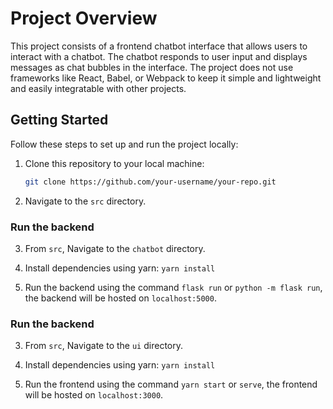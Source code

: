 # Project Overview

This project consists of a frontend chatbot interface that allows users to interact with a chatbot. The chatbot responds to user input and displays messages as chat bubbles in the interface. The project does not use frameworks like React, Babel, or Webpack to keep it simple and lightweight and easily integratable with other projects.

## Getting Started

Follow these steps to set up and run the project locally:

1. Clone this repository to your local machine:
   ```bash
   git clone https://github.com/your-username/your-repo.git

2. Navigate to the `src` directory.

### Run the backend

3. From `src`, Navigate to the `chatbot` directory.

4. Install dependencies using yarn: `yarn install`

5. Run the backend using the command `flask run` or `python -m flask run`, the backend will be hosted on `localhost:5000`.

### Run the backend

3. From `src`, Navigate to the `ui` directory.

4. Install dependencies using yarn: `yarn install`

5. Run the frontend using the command `yarn start` or `serve`, the frontend will be hosted on `localhost:3000`.
